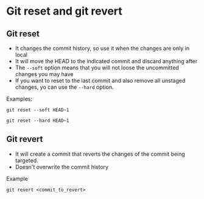 # Git reset and git revert

## Git reset
- It changes the commit history, so use it when the changes are only in local
- It will move the HEAD to the indicated commit and discard anything after
- The `--soft` option means that you will not loose the uncommitted changes you may have
- If you want to reset to the last commit and also remove all unstaged changes, yo can use the `--hard` option.

Examples:
```
git reset --soft HEAD~1

git reset --hard HEAD~1
```

## Git revert
- It will create a commit that reverts the changes of the commit being targeted.
- Doesn't overwrite the commit history

Example

```
git revert <commit_to_revert>
```